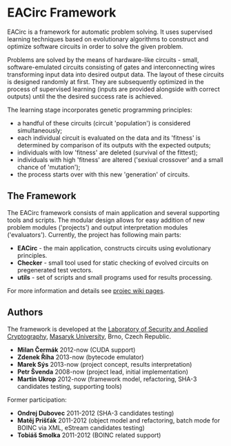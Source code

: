 ﻿# EACirc Framework

EACirc is a framework for automatic problem solving. It uses supervised learning techniques based on evolutionary algorithms to construct and optimize software circuits in order to solve the given problem.

Problems are solved by the means of hardware-like circuits - small, software-emulated circuits consisting of gates and interconnecting wires transforming input data into desired output data. The layout of these circuits is designed randomly at first. They are subsequently optimized in the process of supervised learning (inputs are provided alongside with correct outputs) until the the desired success rate is achieved. 

The learning stage incorporates genetic programming principles:  
* a handful of these circuits (circuit 'population') is considered simultaneously;
* each individual circuit is evaluated on the data and its 'fitness' is determined by comparison of its outputs with the expected outputs;
* individuals with low 'fitness' are deleted (survival of the fittest);
* individuals with high 'fitness' are altered ('sexiual crossover' and a small chance of 'mutation');
* the process starts over with this new 'generation' of circuits.

## The Framework

The EACirc framework consists of main application and several supporting tools and scripts. The modular design allows for easy addition of new problem modules ('projects') and output interpretation modules ('evaluators'). Currently, the project has following main parts:
* **EACirc** - the main application, constructs circuits using evolutionary principles.
* **Checker** - small tool used for static checking of evolved circuits on pregenerated test vectors.
* **utils** - set of scripts and small programs used for results processing.

For more information and details see [projec wiki pages](http://github.com/petrs/EACirc/wiki/Home).

## Authors
The framework is developed at the [Laboratory of Security and Applied Cryptography](http://www.fi.muni.cz/research/laboratories/labak/), [Masaryk University](http://www.muni.cz/), Brno, Czech Republic.

* **Milan Čermák** 2012-now (CUDA support)
* **Zdenek Říha** 2013-now (bytecode emulator)
* **Marek Sýs** 2013-now (project concept, results interpretation)
* **Petr Švenda** 2008-now (project lead, initial implementation)
* **Martin Ukrop** 2012-now (framework model, refactoring, SHA-3 candidates testing, supporting tools)

Former participation:
* **Ondrej Dubovec** 2011-2012 (SHA-3 candidates testing)
* **Matěj Prišťák** 2011-2012 (object model and refactoring, batch mode for BOINC via XML, eStream candidates testing)
* **Tobiáš Smolka** 2011-2012 (BOINC related support)